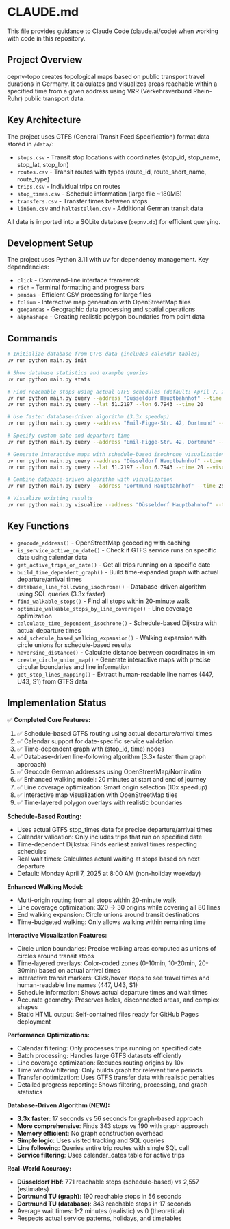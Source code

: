 # CLAUDE.md

This file provides guidance to Claude Code (claude.ai/code) when working with code in this repository.

## Project Overview

oepnv-topo creates topological maps based on public transport travel durations in Germany. It calculates and visualizes areas reachable within a specified time from a given address using VRR (Verkehrsverbund Rhein-Ruhr) public transport data.

## Key Architecture

The project uses GTFS (General Transit Feed Specification) format data stored in `/data/`:
- `stops.csv` - Transit stop locations with coordinates (stop_id, stop_name, stop_lat, stop_lon)
- `routes.csv` - Transit routes with types (route_id, route_short_name, route_type)
- `trips.csv` - Individual trips on routes
- `stop_times.csv` - Schedule information (large file ~180MB)
- `transfers.csv` - Transfer times between stops
- `linien.csv` and `haltestellen.csv` - Additional German transit data

All data is imported into a SQLite database (`oepnv.db`) for efficient querying.

## Development Setup

The project uses Python 3.11 with uv for dependency management. Key dependencies:
- `click` - Command-line interface framework
- `rich` - Terminal formatting and progress bars
- `pandas` - Efficient CSV processing for large files
- `folium` - Interactive map generation with OpenStreetMap tiles
- `geopandas` - Geographic data processing and spatial operations
- `alphashape` - Creating realistic polygon boundaries from point data

## Commands

```bash
# Initialize database from GTFS data (includes calendar tables)
uv run python main.py init

# Show database statistics and example queries
uv run python main.py stats

# Find reachable stops using actual GTFS schedules (default: April 7, 2025 at 8am)
uv run python main.py query --address "Düsseldorf Hauptbahnhof" --time 30
uv run python main.py query --lat 51.2197 --lon 6.7943 --time 20

# Use faster database-driven algorithm (3.3x speedup)
uv run python main.py query --address "Emil-Figge-Str. 42, Dortmund" --time 30 --database-driven

# Specify custom date and departure time
uv run python main.py query --address "Emil-Figge-Str. 42, Dortmund" --time 30 --date 20250407 --departure 08:00

# Generate interactive maps with schedule-based isochrone visualization
uv run python main.py query --address "Düsseldorf Hauptbahnhof" --time 30 --visualize
uv run python main.py query --lat 51.2197 --lon 6.7943 --time 20 --visualize --map-output custom_map.html

# Combine database-driven algorithm with visualization
uv run python main.py query --address "Dortmund Hauptbahnhof" --time 25 --database-driven --visualize

# Visualize existing results
uv run python main.py visualize --address "Düsseldorf Hauptbahnhof" --time 30
```

## Key Functions

- `geocode_address()` - OpenStreetMap geocoding with caching
- `is_service_active_on_date()` - Check if GTFS service runs on specific date using calendar data
- `get_active_trips_on_date()` - Get all trips running on a specific date
- `build_time_dependent_graph()` - Build time-expanded graph with actual departure/arrival times
- `database_line_following_isochrone()` - Database-driven algorithm using SQL queries (3.3x faster)
- `find_walkable_stops()` - Find all stops within 20-minute walk
- `optimize_walkable_stops_by_line_coverage()` - Line coverage optimization
- `calculate_time_dependent_isochrone()` - Schedule-based Dijkstra with actual departure times
- `add_schedule_based_walking_expansion()` - Walking expansion with circle unions for schedule-based results
- `haversine_distance()` - Calculate distance between coordinates in km
- `create_circle_union_map()` - Generate interactive maps with precise circular boundaries and line information
- `get_stop_lines_mapping()` - Extract human-readable line names (447, U43, S1) from GTFS data

## Implementation Status

✅ **Completed Core Features:**
1. ✅ Schedule-based GTFS routing using actual departure/arrival times
2. ✅ Calendar support for date-specific service validation
3. ✅ Time-dependent graph with (stop_id, time) nodes
4. ✅ Database-driven line-following algorithm (3.3x faster than graph approach)
5. ✅ Geocode German addresses using OpenStreetMap/Nominatim
6. ✅ Enhanced walking model: 20 minutes at start and end of journey
7. ✅ Line coverage optimization: Smart origin selection (10x speedup)
8. ✅ Interactive map visualization with OpenStreetMap tiles
9. ✅ Time-layered polygon overlays with realistic boundaries

**Schedule-Based Routing:**
- Uses actual GTFS stop_times data for precise departure/arrival times
- Calendar validation: Only includes trips that run on specified date
- Time-dependent Dijkstra: Finds earliest arrival times respecting schedules
- Real wait times: Calculates actual waiting at stops based on next departure
- Default: Monday April 7, 2025 at 8:00 AM (non-holiday weekday)

**Enhanced Walking Model:**
- Multi-origin routing from all stops within 20-minute walk
- Line coverage optimization: 320 → 30 origins while covering all 80 lines
- End walking expansion: Circle unions around transit destinations
- Time-budgeted walking: Only allows walking within remaining time

**Interactive Visualization Features:**
- Circle union boundaries: Precise walking areas computed as unions of circles around transit stops
- Time-layered overlays: Color-coded zones (0-10min, 10-20min, 20-30min) based on actual arrival times
- Interactive transit markers: Click/hover stops to see travel times and human-readable line names (447, U43, S1)
- Schedule information: Shows actual departure times and wait times
- Accurate geometry: Preserves holes, disconnected areas, and complex shapes
- Static HTML output: Self-contained files ready for GitHub Pages deployment

**Performance Optimizations:**
- Calendar filtering: Only processes trips running on specified date
- Batch processing: Handles large GTFS datasets efficiently
- Line coverage optimization: Reduces routing origins by 10x
- Time window filtering: Only builds graph for relevant time periods
- Transfer optimization: Uses GTFS transfer data with realistic penalties
- Detailed progress reporting: Shows filtering, processing, and graph statistics

**Database-Driven Algorithm (NEW):**
- **3.3x faster**: 17 seconds vs 56 seconds for graph-based approach
- **More comprehensive**: Finds 343 stops vs 190 with graph approach
- **Memory efficient**: No graph construction overhead
- **Simple logic**: Uses visited tracking and SQL queries
- **Line following**: Queries entire trip routes with single SQL call
- **Service filtering**: Uses calendar_dates table for active trips

**Real-World Accuracy:**
- **Düsseldorf Hbf**: 771 reachable stops (schedule-based) vs 2,557 (estimates) 
- **Dortmund TU (graph)**: 190 reachable stops in 56 seconds
- **Dortmund TU (database)**: 343 reachable stops in 17 seconds
- Average wait times: 1-2 minutes (realistic) vs 0 (theoretical)
- Respects actual service patterns, holidays, and timetables
